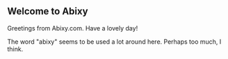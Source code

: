 ## Welcome to Abixy

Greetings from Abixy.com.  Have a lovely day!

The word "abixy" seems to be used a lot around here.  Perhaps too much, I think.
